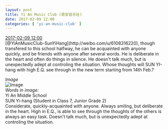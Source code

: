 ```yaml
---
layout: post
title: Yi An Music Club (易安音乐社)
date: 2017-02-09 12:00
categories: [ 'yi-an-music-club' ]
---
```


<div class="weibo-info">
  <a href="http://weibo.com/6094546964/EuIzlw2Uj">2017-02-09 12:00</a>
</div>
[@YiAnMusicClub-SunYiHang](http://weibo.com/u/6108316220), though transfered to this school halfway, he can be acquainted with anyone quickly, and be friends with anyone after several words. He is deliberate in the heart and often do things in silence. He doesn't talk much, but is unexpectedly adept at controling the situation. Whose thoughts will SUN YI-hang with high E.Q. see through in the new term starting from 14th Feb.?

<!-- more -->

*Image*  
![Image](http://wx3.sinaimg.cn/mw690/006Es64Agy1fcht77lfkij31kw1cqx6p.jpg)  
*Words in image:*  
Yi An Middle School  
SUN Yi-hang (Student in Class 7, Junior Grade 2)  
Considerate, quickly-acquainted with anyone. Always smiling, but deliberate in the heart. High in E.Q., is able to see through the thoughts of the others is always an easy task. Doesn't talk much, but is unexpectedly adept at controling the situation.
